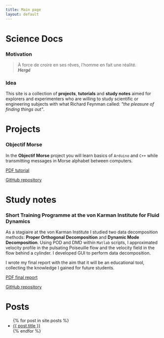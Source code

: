 ```yaml
---
title: Main page
layout: default
---
```

<head>
<link rel="stylesheet" href="https://cdnjs.cloudflare.com/ajax/libs/font-awesome/4.7.0/css/font-awesome.min.css">
</head>

# Science Docs

### Motivation

> À force de croire en ses rêves, l’homme en fait une réalité.  
__*Hergé*__

### Idea

This site is a collection of **projects**, **tutorials** and **study notes** aimed for explorers and experimenters who are willing to study scientific or engineering subjects with what Richard Feynman called: *"the pleasure of finding things out"*.

# Projects

### Objectif Morse

In the **Objectif Morse** project you will learn basics of `Arduino` and `C++` while transmitting messages in Morse alphabet between computers.

<span class="fa fa-file-pdf-o"><a href="https://github.com/camillejr/objectif_morse/raw/master/Documentation/Objectif_Morse.pdf"> PDF tutorial</a></span>

<span class="fa fa-github"><a href="https://github.com/camillejr/objectif_morse"> GitHub repository</a></span>

# Study notes

### Short Training Programme at the von Karman Institute for Fluid Dynamics

As a stagiaire at the von Karman Institute I studied two data decomposition methods: **Proper Orthogonal Decomposition** and **Dynamic Mode Decomposition**. Using POD and DMD within `Matlab` scripts, I approximated velocity profile in the pulsating Poiseuille flow and the velocity field in the flow behind a cylinder. I developed GUI to perform data decomposition.

I wrote my final report with the aim that it will be an educational tool, collecting the knowledge I gained for future students.

<span class="fa fa-file-pdf-o"><a href="https://github.com/camillejr/vki_short_training/raw/master/final_report/stagiaire_report_kzdybal.pdf"> PDF final report</a></span>

<span class="fa fa-github"><a href="https://github.com/camillejr/vki_short_training"> GitHub repository</a></span>

# Posts

<ul>
  {% for post in site.posts %}
    <li>
      <a href="{{ site.baseurl }}{{ post.url }}">{{ post.title }}</a>
    </li>
  {% endfor %}
</ul>
